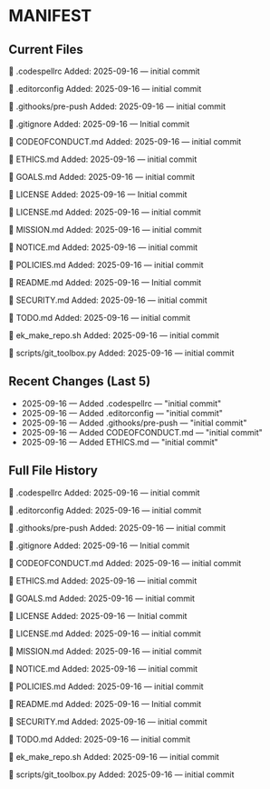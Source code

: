 # MANIFEST

## Current Files

📄 .codespellrc
  Added: 2025-09-16 — initial commit

📄 .editorconfig
  Added: 2025-09-16 — initial commit

📄 .githooks/pre-push
  Added: 2025-09-16 — initial commit

📄 .gitignore
  Added: 2025-09-16 — Initial commit

📄 CODEOFCONDUCT.md
  Added: 2025-09-16 — initial commit

📄 ETHICS.md
  Added: 2025-09-16 — initial commit

📄 GOALS.md
  Added: 2025-09-16 — initial commit

📄 LICENSE
  Added: 2025-09-16 — Initial commit

📄 LICENSE.md
  Added: 2025-09-16 — initial commit

📄 MISSION.md
  Added: 2025-09-16 — initial commit

📄 NOTICE.md
  Added: 2025-09-16 — initial commit

📄 POLICIES.md
  Added: 2025-09-16 — initial commit

📄 README.md
  Added: 2025-09-16 — Initial commit

📄 SECURITY.md
  Added: 2025-09-16 — initial commit

📄 TODO.md
  Added: 2025-09-16 — initial commit

📄 ek_make_repo.sh
  Added: 2025-09-16 — initial commit

📄 scripts/git_toolbox.py
  Added: 2025-09-16 — initial commit

## Recent Changes (Last 5)

- 2025-09-16 — Added .codespellrc — "initial commit"
- 2025-09-16 — Added .editorconfig — "initial commit"
- 2025-09-16 — Added .githooks/pre-push — "initial commit"
- 2025-09-16 — Added CODEOFCONDUCT.md — "initial commit"
- 2025-09-16 — Added ETHICS.md — "initial commit"

## Full File History

📄 .codespellrc
  Added: 2025-09-16 — initial commit

📄 .editorconfig
  Added: 2025-09-16 — initial commit

📄 .githooks/pre-push
  Added: 2025-09-16 — initial commit

📄 .gitignore
  Added: 2025-09-16 — Initial commit

📄 CODEOFCONDUCT.md
  Added: 2025-09-16 — initial commit

📄 ETHICS.md
  Added: 2025-09-16 — initial commit

📄 GOALS.md
  Added: 2025-09-16 — initial commit

📄 LICENSE
  Added: 2025-09-16 — Initial commit

📄 LICENSE.md
  Added: 2025-09-16 — initial commit

📄 MISSION.md
  Added: 2025-09-16 — initial commit

📄 NOTICE.md
  Added: 2025-09-16 — initial commit

📄 POLICIES.md
  Added: 2025-09-16 — initial commit

📄 README.md
  Added: 2025-09-16 — Initial commit

📄 SECURITY.md
  Added: 2025-09-16 — initial commit

📄 TODO.md
  Added: 2025-09-16 — initial commit

📄 ek_make_repo.sh
  Added: 2025-09-16 — initial commit

📄 scripts/git_toolbox.py
  Added: 2025-09-16 — initial commit

